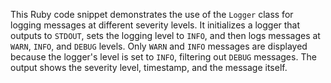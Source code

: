 This Ruby code snippet demonstrates the use of the `Logger` class for logging messages at different severity levels. It initializes a logger that outputs to `STDOUT`, sets the logging level to `INFO`, and then logs messages at `WARN`, `INFO`, and `DEBUG` levels. Only `WARN` and `INFO` messages are displayed because the logger's level is set to `INFO`, filtering out `DEBUG` messages. The output shows the severity level, timestamp, and the message itself.